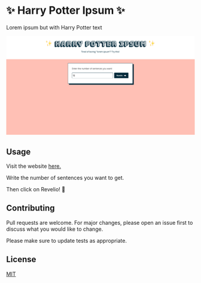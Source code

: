 # ✨ Harry Potter Ipsum ✨

Lorem ipsum but with Harry Potter text

![](harry-potter-ipsum.png)

## Usage

Visit the website [here.](https://hp-ipsum.netlify.com/)

Write the number of sentences you want to get.

Then click on Revelio! 🧙‍

## Contributing

Pull requests are welcome. For major changes, please open an issue first to discuss what you would like to change.

Please make sure to update tests as appropriate.

## License

[MIT](LICENSE)
